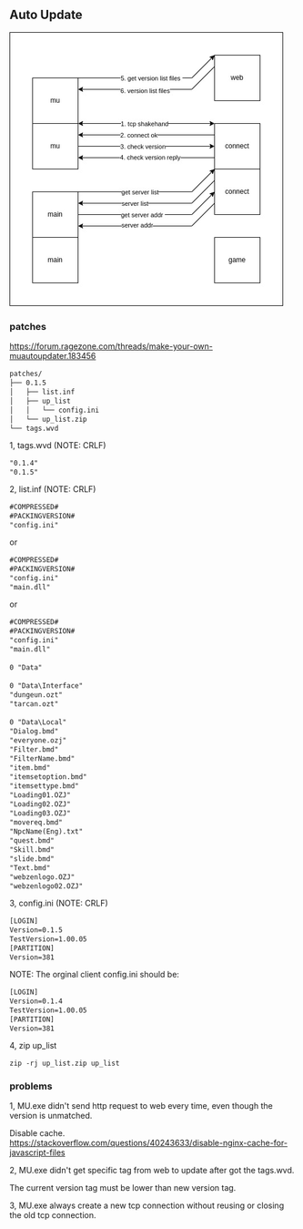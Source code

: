 ## Auto Update

<img src="auto_update.jpg">

### patches

https://forum.ragezone.com/threads/make-your-own-muautoupdater.183456

```
patches/
├── 0.1.5
│   ├── list.inf
│   ├── up_list
│   │   └── config.ini
│   └── up_list.zip
└── tags.wvd
```

1, tags.wvd (NOTE: CRLF)

```
"0.1.4"
"0.1.5"
```

2, list.inf (NOTE: CRLF)

```
#COMPRESSED#
#PACKINGVERSION#
"config.ini"
```

or

```
#COMPRESSED#
#PACKINGVERSION#
"config.ini"
"main.dll"
```

or

```
#COMPRESSED#
#PACKINGVERSION#
"config.ini"
"main.dll"

0 "Data"

0 "Data\Interface"
"dungeun.ozt"
"tarcan.ozt"

0 "Data\Local"
"Dialog.bmd"
"everyone.ozj"
"Filter.bmd"
"FilterName.bmd"
"item.bmd"
"itemsetoption.bmd"
"itemsettype.bmd"
"Loading01.OZJ"
"Loading02.OZJ"
"Loading03.OZJ"
"movereq.bmd"
"NpcName(Eng).txt"
"quest.bmd"
"Skill.bmd"
"slide.bmd"
"Text.bmd"
"webzenlogo.OZJ"
"webzenlogo02.OZJ"
```

3, config.ini (NOTE: CRLF)

```
[LOGIN]
Version=0.1.5
TestVersion=1.00.05
[PARTITION]
Version=381
```

NOTE: The orginal client config.ini should be:

```
[LOGIN]
Version=0.1.4
TestVersion=1.00.05
[PARTITION]
Version=381
```

4, zip up_list

```
zip -rj up_list.zip up_list
```

### problems

1, MU.exe didn't send http request to web every time, even though the version is unmatched.

Disable cache.  
https://stackoverflow.com/questions/40243633/disable-nginx-cache-for-javascript-files

2, MU.exe didn't get specific tag from web to update after got the tags.wvd.

The current version tag must be lower than new version tag.

3, MU.exe always create a new tcp connection without reusing or closing the old tcp connection.

